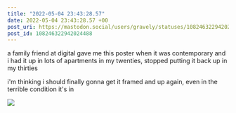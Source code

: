 ```yaml
---
title: "2022-05-04 23:43:28.57"
date: 2022-05-04 23:43:28.57 +00
post_uri: https://mastodon.social/users/gravely/statuses/108246322942024488
post_id: 108246322942024488
---
```

a family friend at digital gave me this poster when it was contemporary and i had it up in lots of apartments in my twenties, stopped putting it back up in my thirties

i'm thinking i should finally gonna get it framed and up again, even in the terrible condition it's in


![](/images/108246322885395448.jpg)


